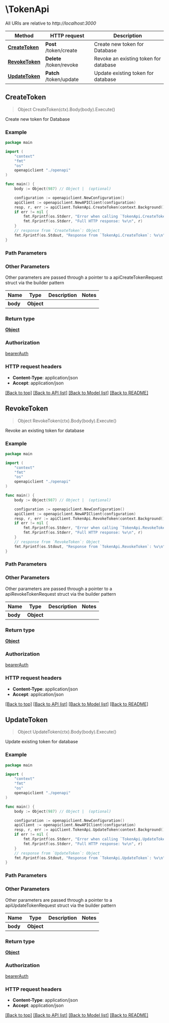# \TokenApi

All URIs are relative to *http://localhost:3000*

Method | HTTP request | Description
------------- | ------------- | -------------
[**CreateToken**](TokenApi.md#CreateToken) | **Post** /token/create | Create new token for Database
[**RevokeToken**](TokenApi.md#RevokeToken) | **Delete** /token/revoke | Revoke an existing token for database
[**UpdateToken**](TokenApi.md#UpdateToken) | **Patch** /token/update | Update existing token for database



## CreateToken

> Object CreateToken(ctx).Body(body).Execute()

Create new token for Database

### Example

```go
package main

import (
    "context"
    "fmt"
    "os"
    openapiclient "./openapi"
)

func main() {
    body := Object(987) // Object |  (optional)

    configuration := openapiclient.NewConfiguration()
    apiClient := openapiclient.NewAPIClient(configuration)
    resp, r, err := apiClient.TokenApi.CreateToken(context.Background()).Body(body).Execute()
    if err != nil {
        fmt.Fprintf(os.Stderr, "Error when calling `TokenApi.CreateToken``: %v\n", err)
        fmt.Fprintf(os.Stderr, "Full HTTP response: %v\n", r)
    }
    // response from `CreateToken`: Object
    fmt.Fprintf(os.Stdout, "Response from `TokenApi.CreateToken`: %v\n", resp)
}
```

### Path Parameters



### Other Parameters

Other parameters are passed through a pointer to a apiCreateTokenRequest struct via the builder pattern


Name | Type | Description  | Notes
------------- | ------------- | ------------- | -------------
 **body** | **Object** |  | 

### Return type

[**Object**](Object.md)

### Authorization

[bearerAuth](../README.md#bearerAuth)

### HTTP request headers

- **Content-Type**: application/json
- **Accept**: application/json

[[Back to top]](#) [[Back to API list]](../README.md#documentation-for-api-endpoints)
[[Back to Model list]](../README.md#documentation-for-models)
[[Back to README]](../README.md)


## RevokeToken

> Object RevokeToken(ctx).Body(body).Execute()

Revoke an existing token for database

### Example

```go
package main

import (
    "context"
    "fmt"
    "os"
    openapiclient "./openapi"
)

func main() {
    body := Object(987) // Object |  (optional)

    configuration := openapiclient.NewConfiguration()
    apiClient := openapiclient.NewAPIClient(configuration)
    resp, r, err := apiClient.TokenApi.RevokeToken(context.Background()).Body(body).Execute()
    if err != nil {
        fmt.Fprintf(os.Stderr, "Error when calling `TokenApi.RevokeToken``: %v\n", err)
        fmt.Fprintf(os.Stderr, "Full HTTP response: %v\n", r)
    }
    // response from `RevokeToken`: Object
    fmt.Fprintf(os.Stdout, "Response from `TokenApi.RevokeToken`: %v\n", resp)
}
```

### Path Parameters



### Other Parameters

Other parameters are passed through a pointer to a apiRevokeTokenRequest struct via the builder pattern


Name | Type | Description  | Notes
------------- | ------------- | ------------- | -------------
 **body** | **Object** |  | 

### Return type

[**Object**](Object.md)

### Authorization

[bearerAuth](../README.md#bearerAuth)

### HTTP request headers

- **Content-Type**: application/json
- **Accept**: application/json

[[Back to top]](#) [[Back to API list]](../README.md#documentation-for-api-endpoints)
[[Back to Model list]](../README.md#documentation-for-models)
[[Back to README]](../README.md)


## UpdateToken

> Object UpdateToken(ctx).Body(body).Execute()

Update existing token for database

### Example

```go
package main

import (
    "context"
    "fmt"
    "os"
    openapiclient "./openapi"
)

func main() {
    body := Object(987) // Object |  (optional)

    configuration := openapiclient.NewConfiguration()
    apiClient := openapiclient.NewAPIClient(configuration)
    resp, r, err := apiClient.TokenApi.UpdateToken(context.Background()).Body(body).Execute()
    if err != nil {
        fmt.Fprintf(os.Stderr, "Error when calling `TokenApi.UpdateToken``: %v\n", err)
        fmt.Fprintf(os.Stderr, "Full HTTP response: %v\n", r)
    }
    // response from `UpdateToken`: Object
    fmt.Fprintf(os.Stdout, "Response from `TokenApi.UpdateToken`: %v\n", resp)
}
```

### Path Parameters



### Other Parameters

Other parameters are passed through a pointer to a apiUpdateTokenRequest struct via the builder pattern


Name | Type | Description  | Notes
------------- | ------------- | ------------- | -------------
 **body** | **Object** |  | 

### Return type

[**Object**](Object.md)

### Authorization

[bearerAuth](../README.md#bearerAuth)

### HTTP request headers

- **Content-Type**: application/json
- **Accept**: application/json

[[Back to top]](#) [[Back to API list]](../README.md#documentation-for-api-endpoints)
[[Back to Model list]](../README.md#documentation-for-models)
[[Back to README]](../README.md)

